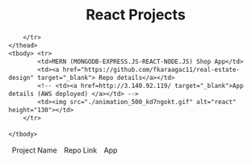 <p align="center"> 
  
<h1 align="center">React Projects</h1>
</p>
<table>
    <thead>
        <tr>
            <td>Project Name</td>
            <td>Repo Link</td>
            <td>App</td>
           
        </tr>
    </thead>
    <tbody> <tr>
            <td>MERN (MONGODB-EXPRESS.JS-REACT-NODE.JS) Shop App</td>
            <td><a href="https://github.com/fkaraagac11/real-estate-design" target="_blank"> Repo details</a></td>
            <!-- <td><a href=http://3.140.92.119/ target="_blank">App details (AWS deployed) </a></td> -->
            <td><img src="./animation_500_kd7ngokt.gif" alt="react" height="130"></td> 
        </tr>
     
    </tbody>
</table>
